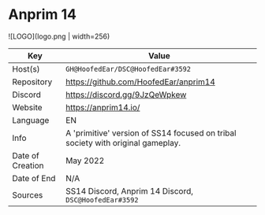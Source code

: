 # Anprim 14

![LOGO](logo.png | width=256)

| Key  | Value |
| ------------- | ------------- |
| Host(s) | `GH@HoofedEar/DSC@HoofedEar#3592` |
| Repository  | https://github.com/HoofedEar/anprim14 |
| Discord  | https://discord.gg/9JzQeWpkew |
| Website | https://anprim14.io/ |
| Language | EN |
| Info | A 'primitive' version of SS14 focused on tribal society with original gameplay. |
| Date of Creation | May 2022 |
| Date of End |  N/A |
| Sources | SS14 Discord, Anprim 14 Discord, `DSC@HoofedEar#3592` |